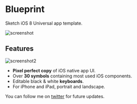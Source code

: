 # Blueprint

Sketch iOS 8 Universal app template.

![screenshot](https://raw.githubusercontent.com/rojcyk/blueprint/master/README/screenshot.png)

## Features

![screenshot2](https://raw.githubusercontent.com/rojcyk/blueprint/master/README/screenshot2.png)

- **Pixel perfect copy** of iOS native app UI.
- Over **30 symbols** containing most used iOS components.
- Editable black & white **keyboards**.
- For iPhone and iPad, portrait and landscape.

You can follow me on [twitter](http://twitter.com/rojcyk) for future updates.